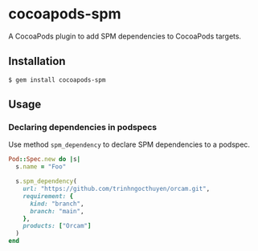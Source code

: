 # cocoapods-spm

A CocoaPods plugin to add SPM dependencies to CocoaPods targets.

## Installation

    $ gem install cocoapods-spm

## Usage

### Declaring dependencies in podspecs

Use method `spm_dependency` to declare SPM dependencies to a podspec.

```rb
Pod::Spec.new do |s|
  s.name = "Foo"

  s.spm_dependency(
    url: "https://github.com/trinhngocthuyen/orcam.git",
    requirement: {
      kind: "branch",
      branch: "main",
    },
    products: ["Orcam"]
  )
end
```

